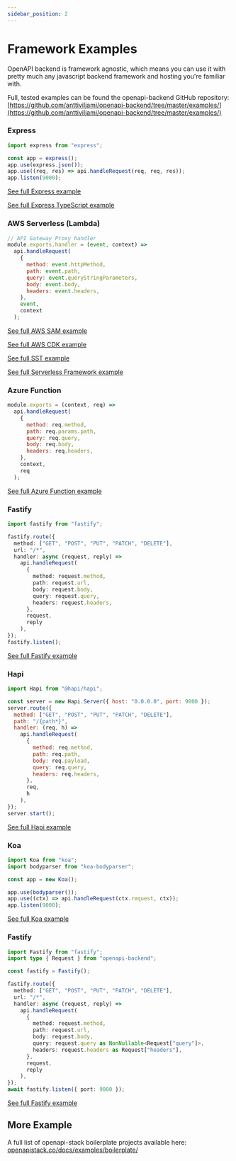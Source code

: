 ```yaml
---
sidebar_position: 2
---
```


# Framework Examples

OpenAPI backend is framework agnostic, which means you can use it with pretty much any javascript backend framework and hosting you're familiar with.

Full, tested examples can be found the openapi-backend GitHub repository: [https://github.com/anttiviljami/openapi-backend/tree/master/examples/](https://github.com/anttiviljami/openapi-backend/tree/master/examples/)

### Express

```javascript
import express from "express";

const app = express();
app.use(express.json());
app.use((req, res) => api.handleRequest(req, req, res));
app.listen(9000);
```

[See full Express example](https://github.com/anttiviljami/openapi-backend/tree/master/examples/express)

[See full Express TypeScript example](https://github.com/anttiviljami/openapi-backend/tree/master/examples/express-typescript)

### AWS Serverless (Lambda)

```javascript
// API Gateway Proxy handler
module.exports.handler = (event, context) =>
  api.handleRequest(
    {
      method: event.httpMethod,
      path: event.path,
      query: event.queryStringParameters,
      body: event.body,
      headers: event.headers,
    },
    event,
    context
  );
```

[See full AWS SAM example](https://github.com/anttiviljami/openapi-backend/tree/master/examples/aws-sam)

[See full AWS CDK example](https://github.com/anttiviljami/openapi-backend/tree/master/examples/aws-cdk)

[See full SST example](https://github.com/anttiviljami/openapi-backend/tree/master/examples/aws-sst)

[See full Serverless Framework example](https://github.com/anttiviljami/openapi-backend/tree/master/examples/serverless-framework)

### Azure Function

```javascript
module.exports = (context, req) =>
  api.handleRequest(
    {
      method: req.method,
      path: req.params.path,
      query: req.query,
      body: req.body,
      headers: req.headers,
    },
    context,
    req
  );
```

[See full Azure Function example](https://github.com/anttiviljami/openapi-backend/tree/master/examples/azure-function)

### Fastify

```ts
import fastify from "fastify";

fastify.route({
  method: ["GET", "POST", "PUT", "PATCH", "DELETE"],
  url: "/*",
  handler: async (request, reply) =>
    api.handleRequest(
      {
        method: request.method,
        path: request.url,
        body: request.body,
        query: request.query,
        headers: request.headers,
      },
      request,
      reply
    ),
});
fastify.listen();
```

[See full Fastify example](https://github.com/anttiviljami/openapi-backend/tree/master/examples/fastify)

### Hapi

```javascript
import Hapi from "@hapi/hapi";

const server = new Hapi.Server({ host: "0.0.0.0", port: 9000 });
server.route({
  method: ["GET", "POST", "PUT", "PATCH", "DELETE"],
  path: "/{path*}",
  handler: (req, h) =>
    api.handleRequest(
      {
        method: req.method,
        path: req.path,
        body: req.payload,
        query: req.query,
        headers: req.headers,
      },
      req,
      h
    ),
});
server.start();
```

[See full Hapi example](https://github.com/anttiviljami/openapi-backend/tree/master/examples/hapi-typescript)

### Koa

```javascript
import Koa from "koa";
import bodyparser from "koa-bodyparser";

const app = new Koa();

app.use(bodyparser());
app.use((ctx) => api.handleRequest(ctx.request, ctx));
app.listen(9000);
```

[See full Koa example](https://github.com/anttiviljami/openapi-backend/tree/master/examples/koa)

### Fastify

```typescript
import Fastify from "fastify";
import type { Request } from "openapi-backend";

const fastify = Fastify();

fastify.route({
  method: ["GET", "POST", "PUT", "PATCH", "DELETE"],
  url: "/*",
  handler: async (request, reply) =>
    api.handleRequest(
      {
        method: request.method,
        path: request.url,
        body: request.body,
        query: request.query as NonNullable<Request["query"]>,
        headers: request.headers as Request["headers"],
      },
      request,
      reply
    ),
});
await fastify.listen({ port: 9000 });
```

[See full Fastify example](https://github.com/anttiviljami/openapi-backend/tree/master/examples/fastify)


## More Example

A full list of openapi-stack boilerplate projects available here: [openapistack.co/docs/examples/boilerplate/](/docs/examples/boilerplate/)
